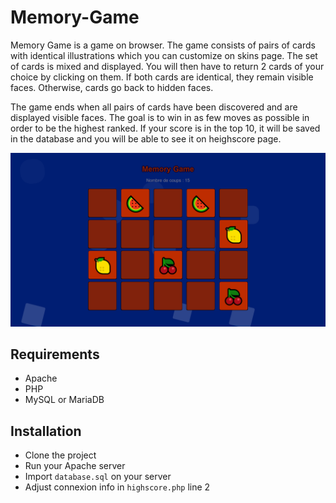 # Memory-Game

Memory Game is a game on browser. The game consists of pairs of cards with identical illustrations which you can customize on skins page. The set of cards is mixed and displayed. You will then have to return 2 cards of your choice by clicking on them. If both cards are identical, they remain visible faces. Otherwise, cards go back to hidden faces.

The game ends when all pairs of cards have been discovered and are displayed visible faces. The goal is to win in as few moves as possible in order to be the highest ranked. If your score is in the top 10, it will be saved in the database and you will be able to see it on heighscore page.

![game screen](/screen_game.png)

## Requirements
- Apache
- PHP
- MySQL or MariaDB

## Installation
- Clone the project
- Run your Apache server
- Import `database.sql` on your server
-  Adjust connexion info in `highscore.php` line 2